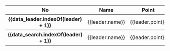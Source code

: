<table class="table" >
  <thead class="thead-dark">
    <tr>
      <th scope="col">No</th>
      <th scope="col">Name</th>
      <th scope="col" v-on:click="changeOrder">Point</th>
    </tr>
  </thead>
  <tbody v-for="leader in data_leader" v-if="!data_search.length">
    <tr>
      <th scope="row">{{data_leader.indexOf(leader) + 1}}</th>
      <td >{{leader.name}}</td>
      <td>{{leader.point}}</td>
    </tr>
  </tbody>
  <tbody v-for="leader in data_search" v-if="data_search.length">
    <tr>
      <th scope="row">{{data_search.indexOf(leader) + 1}}</th>
      <td >{{leader.name}}</td>
      <td>{{leader.point}}</td>
    </tr>
  </tbody>

</table>
